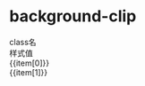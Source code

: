 
# background-clip

<script setup>
import { useData } from 'vitepress'
import { ref } from 'vue'

const { page } = useData()

const list = ref([
  ['bg-clip-border', 'background-clip: border-box;'],
  ['bg-clip-padding', 'background-clip: padding-box;'],
  ['bg-clip-content', 'background-clip: content-box;'],
  ['bg-clip-text', 'background-clip: text;'],
])
</script>

<div class="a-flex a-row a-jc-sb a-border-b a-h-30"  >
  <div class="a-flex-1">class名</div>
  <div class="a-flex-1">样式值</div>
</div>
<div class="a-h-200 a-flex-1" style="overflow-y:auto;max-height: 300px">

  <div class="a-flex a-row a-jc-sb a-border-b a-h-30" v-for="(item, index) in list" :key="index" >
    <div class="a-flex-1">{{item[0]}}</div>
    <div class="a-flex-1">{{item[1]}}</div>
  </div>
</div>

